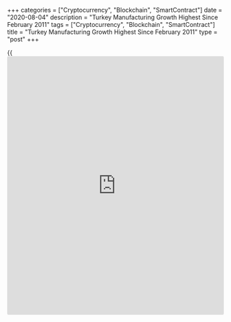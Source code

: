 +++
categories = ["Cryptocurrency", "Blockchain", "SmartContract"]
date = "2020-08-04"
description = "Turkey Manufacturing Growth Highest Since February 2011"
tags = ["Cryptocurrency", "Blockchain", "SmartContract"]
title = "Turkey Manufacturing Growth Highest Since February 2011"
type = "post"
+++

{{<iframe id="large-banner" src="https://www.bounty.group/#slide=14.0" width="100%" height="600" scrolling="no" style="border: 0px solid rgb(216, 221, 230); border-radius: 3px;">}}

Turkey's manufacturing sector expanded in July at the fastest rate since
February 2011, due to the recovery from the disruption caused by the
Covid-19 pandemic, survey data from IHS Markit showed on Tuesday.

The Istanbul Chamber of Industry Turkey manufacturing Purchasing
Managers' Index, or PMI, rose to 56.9 in July from 53.9 in June. Any
reading above 50 indicates expansion in the sector.

New orders increased for the second straight month in July with the rate
of expansion fastest since the survey began in June 2005. New export
orders rose, albeit to a lesser extend.

Production increased at the fastest rate since February 2011 and output
rose for the second month in a row.

Backlogs of work rose since August 2017. Employment and purchasing
activity increased in July due to higher production requirements.

Delivery times lengthened in July with restrictions on transportation
due to Covid-19 pandemic and rising inputs.

Input prices rose sharply in July, though at a softer pace, and output
price inflation quickened.

"The PMI data at the start of the second half of the year provides
optimism that the recovery from the COVID-19 downturn is solidifying,"
Andrew Harker, economics director at IHS Markit, said.

"Growth will help to claw back some of the output lost during the
downturn, but will have to be sustained for a longer period for a full
recovery to be secured," Harker said.

For comments and feedback [contact](https://www.playgroundfx.com/contact/): editorial@rtt[news](https://www.letsplayfx.com/blog/forex-news-website/).com

[Economic News][1]

 **What parts of the world are seeing the best (and worst) economic
performances lately? Click[here][2] to check out our [Econ Scorecard][2]
and find out! See up-to-the-moment [ranking](https://www.playgroundfx.com/blog/crypto-exchange-ranking/)s for the best and worst
performers in [GDP][3], [unemployment rate][4], [inflation][5] and much
more.**

   1. www.rtt[news](https://www.letsplayfx.com/blog/forex-news-website/).com/Content/EconomicNews.aspx
   2. www.rtt[news](https://www.letsplayfx.com/blog/forex-news-website/).com/economic-scorecard/world-rank/industrial-production/highest-performance.aspx
   3. www.rtt[news](https://www.letsplayfx.com/blog/forex-news-website/).com/economic-scorecard/world-rank/GDP/highest-performance.aspx
   4. www.rtt[news](https://www.letsplayfx.com/blog/forex-news-website/).com/economic-scorecard/world-rank/unemployment-rate/lowest-performance.aspx
   5. www.rtt[news](https://www.letsplayfx.com/blog/forex-news-website/).com/economic-scorecard/world-rank/CPI/highest-performance.aspx